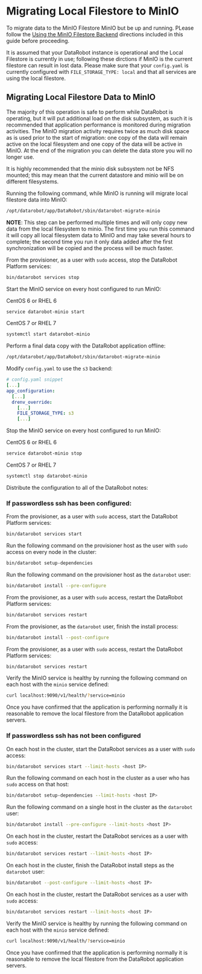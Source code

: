 # Migrating Local Filestore to MinIO

To migrate data to the MinIO Filestore MinIO but be up and running.  PLease follow the [Using the MinIO Filestore Backend](minio-filestore.md) directions included in this guide before proceeding.

It is assumed that your DataRobot instance is operational and the Local Filestore is currently in use; following these dirctions if MinIO is the current filestore can result in lost data.  Please make sure that your `config.yaml` is currently configured with `FILE_STORAGE_TYPE: local` and that all services are using the local filestore.

## Migrating Local Filestore Data to MinIO

The majority of this operation is safe to perform while DataRobot is operating, but it will put additional load on the disk subsystem, as such it is recommended that application performance is monitored during migration activities.  The MinIO migration activity requires twice as much disk space as is used prior to the start of migration: one copy of the data will remain active on the local filesystem and one copy of the data will be active in MinIO.  At the end of the migration you can delete the data store you will no longer use.

It is highly recommended that the minio disk subsystem not be NFS mounted; this may mean that the current datastore and minio will be on different filesystems.

Running the following command, while MinIO is running will migrate local filestore data into MinIO:
```bash
/opt/datarobot/app/DataRobot/sbin/datarobot-migrate-minio
```

**NOTE**: This step can be performed multiple times and will only copy new data from the local filesystem to minio.  The first time you run this command it will copy all local filesystem data to MinIO and may take several hours to complete; the second time you run it only data added after the first synchronization will be copied and the process will be much faster.

From the provisioner, as a user with `sudo` access, stop the DataRobot Platform services:

```bash
bin/datarobot services stop
```

Start the MinIO service on every host configured to run MinIO:

CentOS 6 or RHEL 6
```bash
service datarobot-minio start
```

CentOS 7 or RHEL 7
```bash
systemctl start datarobot-minio
```

Perform a final data copy with the DataRobot application offline:

```bash
/opt/datarobot/app/DataRobot/sbin/datarobot-migrate-minio
```

Modify `config.yaml` to use the `s3` backend:

```yaml
# config.yaml snippet
[...]
app_configuration:
  [...]
  drenv_override:
    [...]
    FILE_STORAGE_TYPE: s3
    [...]
```


Stop the MinIO service on every host configured to run MinIO:

CentOS 6 or RHEL 6
```bash
service datarobot-minio stop
```

CentOS 7 or RHEL 7
```bash
systemctl stop datarobot-minio
```


Distribute the configuration to all of the DataRobot notes:

### If passwordless ssh has been configured:

From the provisioner, as a user with `sudo` access, start the DataRobot Platform services:
```bash
bin/datarobot services start
```

Run the following command on the provisioner host as the user with `sudo` access on every node in the cluster:
```bash
bin/datarobot setup-dependencies
```

Run the following command on the provisioner host as the `datarobot` user:
```bash
bin/datarobot install --pre-configure
```

From the provisioner, as a user with `sudo` access, restart the DataRobot Platform services:
```bash
bin/datarobot services restart
```

From the provisioner, as the `datarobot` user, finish the install process:
```bash
bin/datarobot install --post-configure
```

From the provisioner, as a user with `sudo` access, restart the DataRobot Platform services:
```bash
bin/datarobot services restart
```

Verify the MinIO service is healthy by running the following command on each host with the `minio` service defined:

```bash
curl localhost:9090/v1/health/?service=minio
```

Once you have confirmed that the application is performing normally it is reasonable to remove the local filestore from the DataRobot application servers.

### If passwordless ssh has not been configured

On each host in the cluster, start the DataRobot services as a user with `sudo` access:
```bash
bin/datarobot services start --limit-hosts <host IP>
```

Run the following command on each host in the cluster as a user who has `sudo` access on that host:
```bash
bin/datarobot setup-dependencies --limit-hosts <host IP>
```

Run the following command on a single host in the cluster as the `datarobot` user:
```bash
bin/datarobot install --pre-configure --limit-hosts <host IP>
```

On each host in the cluster, restart the DataRobot services as a user with `sudo` access:
```bash
bin/datarobot services restart --limit-hosts <host IP>
```

On each host in the cluster, finish the DataRobot install steps as the `datarobot` user:
```bash
bin/datarobot --post-configure --limit-hosts <host IP>
```

On each host in the cluster, restart the DataRobot services as a user with `sudo` access:
```bash
bin/datarobot services restart --limit-hosts <host IP>
```

Verify the MinIO service is healthy by running the following command on each host with the `minio` service defined:

```bash
curl localhost:9090/v1/health/?service=minio
```

Once you have confirmed that the application is performing normally it is reasonable to remove the local filestore from the DataRobot application servers.
